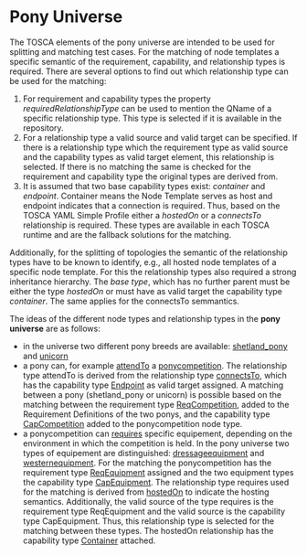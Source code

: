 # Pony Universe

The TOSCA elements of the pony universe are intended to be used for splitting and matching test cases. For the matching of node templates a specific semantic of the requirement, capability, and relationship types is required. There are several options to find out which relationship type can be used for the matching:
  1. For requirement and capability types the property *requiredRelationshipType* can be used to mention the QName of a specific relationship type. This type is selected if it is available in the repository.
  2. For a relationship type a valid source and valid target can be specified. If there is a relationship type which the requirement type as valid source and the capability types as valid target element, this relationship is selected. If there is no matching the same is checked for the requirement and capability type the original types are derived from.
  3. It is assumed that two base capability types exist: *container* and *endpoint*. Container means the Node Template serves as host and endpoint indicates that a connection is required. Thus, based on the TOSCA YAML Simple Profile either a *hostedOn* or a *connectsTo* relationship is required. These types are available in each TOSCA runtime and are the fallback solutions for the matching.

Additionally, for the splitting of topologies the semantic of the relationship types have to be known to identify, e.g., all hosted node templates of a specific node template. For this the relationship types also required a strong inheritance hierarchy. The *base type*, which has no further parent must be either the type *hostedOn* or must have as valid target the capability type *container*. The same applies for the connectsTo semmantics.

The ideas of the different node types and relationship types in the **pony universe** are as follows:
  - in the universe two different pony breeds are available: [shetland_pony](https://github.com/winery/test-repository/tree/black/nodetypes/http%253A%252F%252Fwinery.opentosca.org%252Ftest%252Fponyuniverse/shetland_pony) and [unicorn](https://github.com/winery/test-repository/tree/black/nodetypes/http%253A%252F%252Fwinery.opentosca.org%252Ftest%252Fponyuniverse/unicorn)
  - a pony can, for example [attendTo](https://github.com/winery/test-repository/tree/black/relationshiptypes/http%253A%252F%252Fwinery.opentosca.org%252Ftest%252Fponyuniverse/attendTo) a [ponycompetition](https://github.com/winery/test-repository/tree/black/nodetypes/http%253A%252F%252Fwinery.opentosca.org%252Ftest%252Fponyuniverse/ponycompetition). The relationship type attendTo is derived from the relationship type [connectsTo](https://github.com/winery/test-repository/tree/black/relationshiptypes/http%253A%252F%252Fwinery.opentosca.org%252Ftest%252Fponyuniverse/connectsTo), which has the capability type 
[Endpoint](https://github.com/winery/test-repository/tree/black/capabilitytypes/http%253A%252F%252Fdocs.oasis-open.org%252Ftosca%252Fns%252F2011%252F12/Endpoint) as valid target assigned. A matching between a pony (shetland_pony or unicorn) is possible based on the matching between the requirement type [ReqCompetition](https://github.com/winery/test-repository/tree/black/requirementtypes/http%253A%252F%252Fwinery.opentosca.org%252Ftest%252Fponyuniverse/ReqCompetition), added to the Requirement Definitions of the two ponys, and the capability type [CapCompetition](https://github.com/winery/test-repository/tree/black/capabilitytypes/http%253A%252F%252Fwinery.opentosca.org%252Ftest%252Fponyuniverse/CapCompetition) added to the ponycompetition node type.
- a ponycompetition can [requires](https://github.com/winery/test-repository/tree/black/relationshiptypes/http%253A%252F%252Fwinery.opentosca.org%252Ftest%252Fponyuniverse/requires) specific equipement, depending on the environment in which the competition is held. In the pony universe two types of equipement are distinguished: [dressageequipment](https://github.com/winery/test-repository/tree/black/nodetypes/http%253A%252F%252Fwinery.opentosca.org%252Ftest%252Fponyuniverse/dressageequipment) and [westernequipment](https://github.com/winery/test-repository/tree/black/nodetypes/http%253A%252F%252Fwinery.opentosca.org%252Ftest%252Fponyuniverse/westernequipment). For the matching the ponycompetition has the requirement type [ReqEquipment](https://github.com/winery/test-repository/tree/black/requirementtypes/http%253A%252F%252Fwinery.opentosca.org%252Ftest%252Fponyuniverse/ReqEquipment) assigned and the two equipment types the capability type [CapEquipment](https://github.com/winery/test-repository/tree/black/capabilitytypes/http%253A%252F%252Fwinery.opentosca.org%252Ftest%252Fponyuniverse/CapEquipment). The relationship type requires used for the matching is derived from [hostedOn](https://github.com/winery/test-repository/tree/black/relationshiptypes/http%253A%252F%252Fwinery.opentosca.org%252Ftest%252Fponyuniverse/hostedOn) to indicate the hosting semantics. Additionally, the valid source of the type requires is the requirement type ReqEquipment and the valid source is the capability type CapEquipment. Thus, this relationship type is selected for the matching between these types. The hostedOn relationship has the capability type [Container](https://github.com/winery/test-repository/tree/black/capabilitytypes/http%253A%252F%252Fdocs.oasis-open.org%252Ftosca%252Fns%252F2011%252F12/Container) attached.

